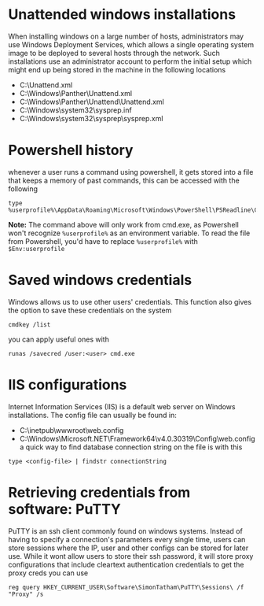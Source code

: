 # Unattended windows installations
When installing windows on a large number of hosts, administrators may use Windows Deployment Services, which allows a single operating system image to be deployed to several hosts through the network. Such installations use an administrator account to perform the initial setup which might end up being stored in the machine in the following locations
- C:\Unattend.xml
- C:\Windows\Panther\Unattend.xml
- C:\Windows\Panther\Unattend\Unattend.xml
- C:\Windows\system32\sysprep.inf
- C:\Windows\system32\sysprep\sysprep.xml
# Powershell history
whenever a user runs a command using powershell, it gets stored into a file that keeps a memory of past commands, this can be accessed with the following
```shell-session
type %userprofile%\AppData\Roaming\Microsoft\Windows\PowerShell\PSReadline\ConsoleHost_history.txt
```
**Note:** The command above will only work from cmd.exe, as Powershell won't recognize `%userprofile%` as an environment variable. To read the file from Powershell, you'd have to replace `%userprofile%` with `$Env:userprofile`
# Saved windows credentials
Windows allows us to use other users' credentials. This function also gives the option to save these credentials on the system
```shell-session
cmdkey /list
```
you can apply useful ones with 
```shell-session
runas /savecred /user:<user> cmd.exe
```
# IIS configurations
Internet Information Services (IIS) is a default web server on Windows installations. The config file can usually be found in:
- C:\inetpub\wwwroot\web.config
- C:\Windows\Microsoft.NET\Framework64\v4.0.30319\Config\web.config
a quick way to find database connection string on the file is with this
```shell-session
type <config-file> | findstr connectionString
```
# Retrieving credentials from software: PuTTY
PuTTY is an ssh client commonly found on windows systems. Instead of having to specify a connection's parameters every single time, users can store sessions where the IP, user and other configs can be stored for later use. While it wont allow users to store their ssh password, it will store proxy configurations that include cleartext authentication credentials
to get the proxy creds you can use
```shell-session
reg query HKEY_CURRENT_USER\Software\SimonTatham\PuTTY\Sessions\ /f "Proxy" /s
```
